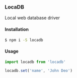 ### LocaDB
Local web database driver

#### Installation
```sh
$ npm i -S locadb
```

#### Usage
```js
import locadb from 'locadb'

locadb.set('name', 'John Deo')
```